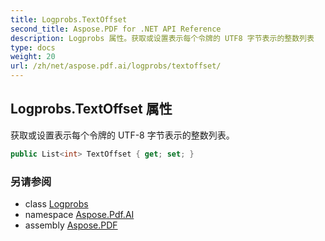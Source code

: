 ```yaml
---
title: Logprobs.TextOffset
second_title: Aspose.PDF for .NET API Reference
description: Logprobs 属性。获取或设置表示每个令牌的 UTF8 字节表示的整数列表
type: docs
weight: 20
url: /zh/net/aspose.pdf.ai/logprobs/textoffset/
---
```

## Logprobs.TextOffset 属性

获取或设置表示每个令牌的 UTF-8 字节表示的整数列表。

```csharp
public List<int> TextOffset { get; set; }
```

### 另请参阅

* class [Logprobs](../)
* namespace [Aspose.Pdf.AI](../../../aspose.pdf.ai/)
* assembly [Aspose.PDF](../../../)